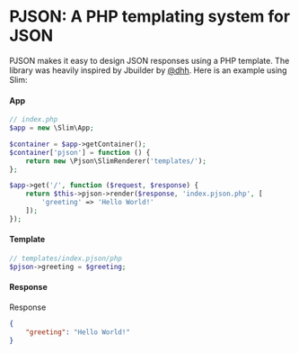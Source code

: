 # PJSON: A PHP templating system for JSON
PJSON makes it easy to design JSON responses using a PHP template.
The library was heavily inspired by Jbuilder by [@dhh](https://github.com/dhh).
Here is an example using Slim:

#### App
```php
// index.php
$app = new \Slim\App;

$container = $app->getContainer();
$container['pjson'] = function () {
    return new \Pjson\SlimRenderer('templates/');
};

$app->get('/', function ($request, $response) {
    return $this->pjson->render($response, 'index.pjson.php', [
        'greeting' => 'Hello World!'
    ]);
});
```

#### Template
```php
// templates/index.pjson/php
$pjson->greeting = $greeting;
```

#### Response
Response
```json
{
    "greeting": "Hello World!"
}
```
